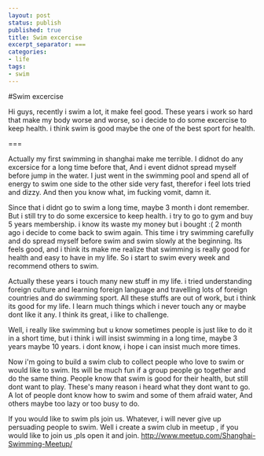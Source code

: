 ```yaml
---
layout: post
status: publish
published: true
title: Swim excercise
excerpt_separator: ===
categories:
- life
tags:
- swim
---
```


#Swim excercise

Hi guys, recently i swim a lot, it make feel good. These years i work so hard that make my body worse and worse, so i decide to do some excercise to keep health. i think swim is good maybe the one of the best sport for health.

===

Actually my first swimming in shanghai make me terrible. I didnot do any excersice for a long time before that, And i event didnot spread myself before jump in the water. I just went in the swimming pool and spend all of energy to swim one side to the other side very fast, therefor i feel lots tried and dizzy. And then you know what, im fucking vomit, damn it.

Since that i didnt go to swim a long time, maybe 3 month i dont remember. But i still try to do some excersice to keep health. i try to go to gym and buy 5 years membership. i know its waste my money but i bought :( 2 month ago i decide to come back to swim again. This time i try swimming carefully and do spread myself before swim and swim slowly at the beginning. Its feels good, and i think its make me realize that swimming is really good for health and easy to have in my life. So i start to swim every week and recommend others to swim.

Actually these years i touch many new stuff in my life. i tried understanding foreign culture and learning foreign language and travelling lots of foreign countries and do swimming sport. All these stuffs are out of work, but i think its good for my life. I learn much things which i never touch any or maybe dont like it any. I think its great, i like to challenge.

Well, i really like swimming but u know sometimes people is just like to do it in a short time, but i think i will insist swimming in a long time, maybe 3 years maybe 10 years. i dont know, i hope i can insist much more times.

Now i'm going to build a swim club to collect people who love to swim or would like to swim. Its will be much fun if a group people go together and do the same thing. People know that swim is good for their health, but still dont want to play. These's many reason i heard what they dont want to go. A lot of people dont know how to swim and some of them afraid water, And others maybe too lazy or too busy to do.

If you would like to swim pls join us. Whatever, i will never give up persuading people to swim.
Well i create a swim club in meetup , if you would like to join us ,pls open it and join.
http://www.meetup.com/Shanghai-Swimming-Meetup/
